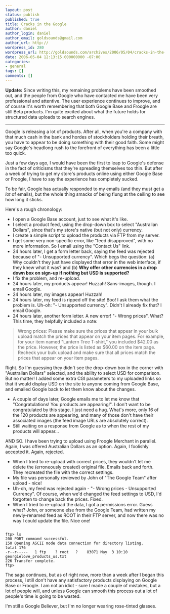 ```yaml
---
layout: post
status: publish
published: true
title: Cracks in the Google
author: daniel
author_login: daniel
author_email: goldsounds@gmail.com
author_url: http://
wordpress_id: 280
wordpress_url: http://goldsounds.com/archives/2006/05/04/cracks-in-the-google/
date: 2006-05-04 12:13:15.000000000 -07:00
categories:
- general
tags: []
comments: []
---
```

<b>Update:</b> Since writing this, my remaining problems have been smoothed out, and the people from Google who have contacted me have been very professional and attentive. The user experience continues to improve, and of course it's worth remembering that both Google Base and Froogle are still Beta products. I'm quite excited about what the future holds for structured data uploads to search engines.

<hr />

Google is releasing a lot of products. After all, when you're a company with that much cash in the bank and hordes of stockholders holding their breath, you have to appear to be doing something with their good faith. Some might say Google's headlong rush to the forefront of everything has been a little too quick.

Just a few days ago, I would have been the first to leap to Google's defense in the fact of criticisms that they're spreading themselves too thin. But after a week of trying to get my store's products online using either Google Base or Froogle, I have to say the experience has completely sucked.

To be fair, Google has actually responded to my emails (and they must get a <em>lot</em> of emails), but the whole thing smacks of being flung at the ceiling to see how long it sticks.

Here's a rough chronology:

- I open a Google Base account, just to see what it's like.
- I select a product feed, using the drop-down box to select "Australian Dollars", since that's my store's native (but not only) currency.
- I create a simple script to upload the products via FTP from my server.
- I get some very non-specific error, like "feed disapproved", with no more information. So I email using the "Contact Us" link.
- 24 hours later, I get a form letter back, saying the feed was rejected because of "- Unsupported currency". Which begs the question:
  (a) Why couldn't they just have displayed that error in the web interface, if they knew what it was?
and (b) <strong>Why offer other currencies in a drop down box on sign-up if nothing but USD is supported?</strong>
- I fix the problem, and re-upload.
- 24 hours later, my products appear! Huzzah! Sans-images, though. I email Google.
- 24 hours later, my images appear! Huzzah!
- 24 hours later, my feed is ripped off the site! Boo! I ask them what the problem is. Uh-oh: "- Unsupported currency". Didn't I already fix that? I email Google.
- 24 hours later, another form letter. A new error! "- Wrong prices". What? This time, they helpfully included a note:

<blockquote>Wrong prices: Please make sure the prices that appear in your bulk upload match the prices that appear on your item pages. For example, for your item named "Lantern Tree T-shirt," you included $42.00 as the price. However, the price is listed as $60.00 on the item page. Recheck your bulk upload and make sure that all prices match the prices that appear on your item pages.</blockquote>

Right. So I'm guessing they didn't see the drop-down box in the corner with "Australian Dollars" selected, and the ability to select USD for comparison. But no matter! I added some extra CGI parameters to my uploaded links so that it would display USD on the site to anyone coming from Google Base, and emailed Google back to let them know about the changes.

- A couple of days later, Google emails me to let me know that "Congratulations! You products are appearing!". I don't want to be congratulated by this stage. I just need a hug. What's more, only 16 of the 120 products are appearing, and many of those don't have their associated images (the feed image URLs are absolutely correct).
- Still waiting on a response from Google as to when the rest of my products will appear...

AND SO. I have been trying to upload using Froogle Merchant in parallel. Again, I was offered Australian Dollars as an option. Again, I foolishly accepted it. Again, rejected.
- When I tried to re-upload with correct prices, they wouldn't let me delete the (erroneously created) original file. Emails back and forth. They recreated the file with the correct settings.
- My file was personally reviewed by John of "The Google Team" after upload - nice!
- Uh-oh, my feed was rejected again - "- Wrong prices - Unsupported Currency". Of course, when we'd changed the feed settings to USD, I'd forgotten to change back the prices. Fixed.
- When I tried to re-upload the data, I got a permissions error. Guess what? John, or someone else from the Google Team, had written my newly-renamed feed as ROOT in their FTP server, and now there was no way I could update the file. Nice one!
<code>
ftp> ls
200 PORT command successful.
150 Opening ASCII mode data connection for directory listing.
total 176
-r--r-----   1 ftp    ? root   ?    83071 May  3 10:10 georgielove_products_us.txt
226 Transfer complete.
ftp>
</code>

The saga continues, but as of right now, more than a week after I began this process, I still don't have any satisfactory products displaying on Google Base or Froogle. I am not an idiot - sure I made a couple of mistakes, but a lot of people will, and unless Google can smooth this process out a lot of people's time is going to be wasted.

I'm still a Google Believer, but I'm no longer wearing rose-tinted glasses.
